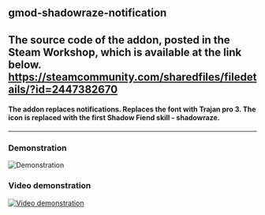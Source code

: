 ## gmod-shadowraze-notification
## The source code of the addon, posted in the Steam Workshop, which is available at the link below. https://steamcommunity.com/sharedfiles/filedetails/?id=2447382670
#### The addon replaces notifications. Replaces the font with Trajan pro 3. The icon is replaced with the first Shadow Fiend skill - shadowraze.
------------
### Demonstration
![Demonstration](https://steamuserimages-a.akamaihd.net/ugc/1713031691627918319/64C49F797EEB3CD3C682DA49EAD3515B133C8DC0/ "Demonstrationn")
### Video demonstration
[![Video demonstration](https://sun9-53.userapi.com/impg/ewlJLBZ4qtp70ErUgwdv4zFmtuKnB9NuxXmCew/LUievQ23hpk.jpg?size=1920x1080&quality=96&sign=d00b084bcf4ed9b84c8cd0ce6bb146b5&type=album)](https://www.youtube.com/watch?v=P04e7JPsvKQ)
